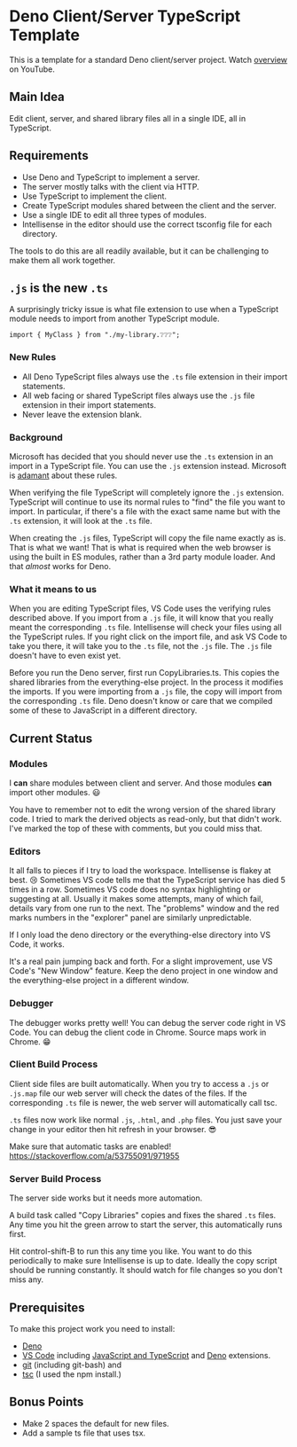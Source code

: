 # Deno Client/Server TypeScript Template
This is a template for a standard Deno client/server project.
Watch [overview](https://youtu.be/ifFaOuZ1aiE) on YouTube.
## Main Idea
Edit client, server, and shared library files all in a single IDE, all in TypeScript. 
## Requirements
 - Use Deno and TypeScript to implement a server.
 - The server mostly talks with the client via HTTP.
 - Use TypeScript to implement the client.
 - Create TypeScript modules shared between the client and the server.
 - Use a single IDE to edit all three types of modules.
 - Intellisense in the editor should use the correct tsconfig file for each directory.

The tools to do this are all readily available, but it can be challenging to make them all work together.
## `.js` is the new `.ts`
A surprisingly tricky issue is what file extension to use when a TypeScript module needs to import from another TypeScript module.

`import { MyClass } from "./my-library.❔❔❔";`
### New Rules
 - All Deno TypeScript files always use the `.ts` file extension in their import statements.
 - All web facing or shared TypeScript files always use the `.js` file extension in their import statements.
 - Never leave the extension blank.
### Background
Microsoft has decided that you should never use the `.ts` extension in an import in a TypeScript file.
You can use the `.js` extension instead.
Microsoft is [adamant](https://github.com/microsoft/TypeScript/issues/16577#issuecomment-754941937) about these rules.

When verifying the file TypeScript will completely ignore the `.js` extension.
TypeScript will continue to use its normal rules to "find" the file you want to import.
In particular, if there's a file with the exact same name but with the `.ts` extension, it will look at the `.ts` file.

When creating the `.js` files, TypeScript will copy the file name exactly as is.
That is what we want!
That is what is required when the web browser is using the built in ES modules, rather than a 3rd party module loader.
And that *almost* works for Deno.
### What it means to us
When you are editing TypeScript files, VS Code uses the verifying rules described above.
If you import from a `.js` file, it will know that you really meant the corresponding `.ts` file.
Intellisense will check your files using all the TypeScript rules.
If you right click on the import file, and ask VS Code to take you there, it will take you to the `.ts` file, not the `.js` file.
The `.js` file doesn't have to even exist yet.

Before you run the Deno server, first run CopyLibraries.ts.
This copies the shared libraries from the everything-else project.
In the process it modifies the imports.
If you were importing from a `.js` file, the copy will import from the corresponding `.ts` file.
Deno doesn't know or care that we compiled some of these to JavaScript in a different directory.
## Current Status
### Modules
I **can** share modules between client and server.
And those modules **can** import other modules.
😃

You have to remember not to edit the wrong version of the shared library code.
I tried to mark the derived objects as read-only, but that didn't work.
I've marked the top of these with comments, but you could miss that.
### Editors
It all falls to pieces if I try to load the workspace.
Intellisense is flakey at best. 😢
Sometimes VS code tells me that the TypeScript service has died 5 times in a row.
Sometimes VS code does no syntax highlighting or suggesting at all.
Usually it makes some attempts, many of which fail, details vary from one run to the next.
The "problems" window and the red marks numbers in the "explorer" panel are similarly unpredictable.

If I only load the deno directory or the everything-else directory into VS Code, it works.

It's a real pain jumping back and forth.
For a slight improvement, use VS Code's "New Window" feature.
Keep the deno project in one window and the everything-else project in a different window.
### Debugger
The debugger works pretty well!
You can debug the server code right in VS Code.
You can debug the client code in Chrome.
Source maps work in Chrome.
😁
### Client Build Process
Client side files are built automatically.
When you try to access a `.js` or `.js.map` file our web server will check the dates of the files.
If the corresponding `.ts` file is newer, the web server will automatically call tsc.

`.ts` files now work like normal `.js`, `.html`, and `.php` files.
You just save your change in your editor then hit refresh in your browser.
😎

Make sure that automatic tasks are enabled!
https://stackoverflow.com/a/53755091/971955

### Server Build Process
The server side works but it needs more automation.

A build task called "Copy Libraries" copies and fixes the shared `.ts` files.
Any time you hit the green arrow to start the server, this automatically runs first.

Hit control-shift-B to run this any time you like.
You want to do this periodically to make sure Intellisense is up to date.
Ideally the copy script should be running constantly.
It should watch for file changes so you don't miss any.
## Prerequisites
To make this project work you need to install:
 - [Deno](https://deno.land/manual/getting_started/installation)
 - [VS Code](https://code.visualstudio.com/download) including [JavaScript and TypeScript](https://marketplace.visualstudio.com/items?itemName=ms-vscode.vscode-typescript-next) and [Deno](https://marketplace.visualstudio.com/items?itemName=denoland.vscode-deno) extensions.
 - [git](https://git-scm.com/book/en/v2/Getting-Started-Installing-Git) (including git-bash) and
 - [tsc](https://www.typescriptlang.org/download) (I used the npm install.)
## Bonus Points
 - Make 2 spaces the default for new files.
 - Add a sample ts file that uses tsx.
